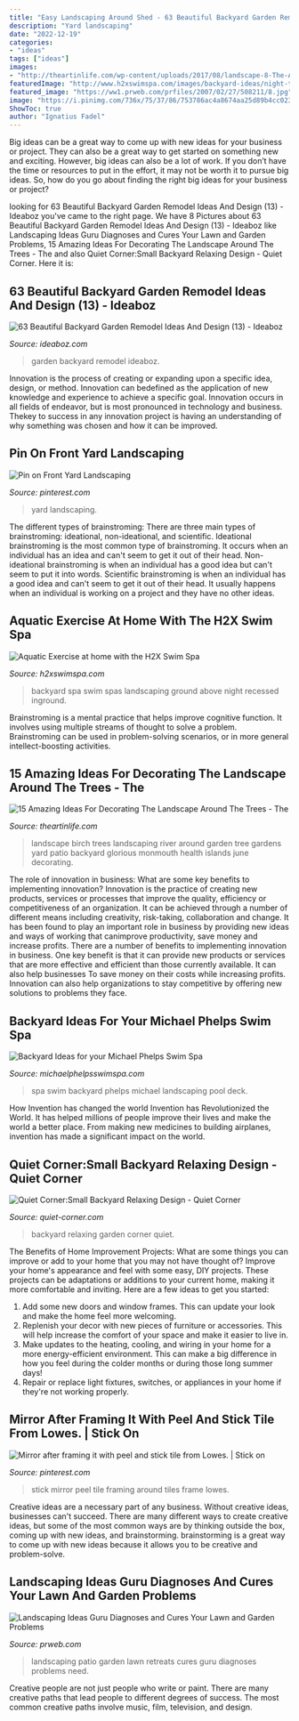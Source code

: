 ```yaml
---
title: "Easy Landscaping Around Shed - 63 Beautiful Backyard Garden Remodel Ideas And Design (13)"
description: "Yard landscaping"
date: "2022-12-19"
categories:
- "ideas"
tags: ["ideas"]
images:
- "http://theartinlife.com/wp-content/uploads/2017/08/landscape-8-The-ART-In-LIFE.jpg"
featuredImage: "http://www.h2xswimspa.com/images/backyard-ideas/night-time.jpg"
featured_image: "https://ww1.prweb.com/prfiles/2007/02/27/508211/8.jpg"
image: "https://i.pinimg.com/736x/75/37/86/753786ac4a8674aa25d89b4cc023ac90.jpg"
ShowToc: true
author: "Ignatius Fadel"
---
```



Big ideas can be a great way to come up with new ideas for your business or project. They can also be a great way to get started on something new and exciting. However, big ideas can also be a lot of work. If you don’t have the time or resources to put in the effort, it may not be worth it to pursue big ideas. So, how do you go about finding the right big ideas for your business or project?

	

		
looking for 63 Beautiful Backyard Garden Remodel Ideas And Design (13) - Ideaboz you've came to the right page. We have 8 Pictures about 63 Beautiful Backyard Garden Remodel Ideas And Design (13) - Ideaboz like Landscaping Ideas Guru Diagnoses and Cures Your Lawn and Garden Problems, 15 Amazing Ideas For Decorating The Landscape Around The Trees - The and also Quiet Corner:Small Backyard Relaxing Design - Quiet Corner. Here it is:
		
    
## 63 Beautiful Backyard Garden Remodel Ideas And Design (13) - Ideaboz

<img loading=lazy src="https://i1.wp.com/ideaboz.com/wp-content/uploads/2019/01/63-Beautiful-Backyard-Garden-Remodel-Ideas-And-Design-13.jpg?fit=1200%2C2138&amp;ssl=1" onerror="this.onerror=null;this.src='https://tse2.mm.bing.net/th?id=OIP.xoxadg1rQSBmcy0Xe99DIwHaNM&amp;pid=15.1';" alt="63 Beautiful Backyard Garden Remodel Ideas And Design (13) - Ideaboz">

_Source: ideaboz.com_

>garden backyard remodel ideaboz. 

	

Innovation is the process of creating or expanding upon a specific idea, design, or method. Innovation can bedefined as the application of new knowledge and experience to achieve a specific goal. Innovation occurs in all fields of endeavor, but is most pronounced in technology and business. Thekey to success in any innovation project is having an understanding of why something was chosen and how it can be improved.

    
## Pin On Front Yard Landscaping

<img loading=lazy src="https://i.pinimg.com/736x/75/37/86/753786ac4a8674aa25d89b4cc023ac90.jpg" onerror="this.onerror=null;this.src='https://tse2.mm.bing.net/th?id=OIP.uMiUpTXIGya7XLbMhO7PpQHaLj&amp;pid=15.1';" alt="Pin on Front Yard Landscaping">

_Source: pinterest.com_

>yard landscaping. 

	

The different types of brainstroming:
There are three main types of brainstroming: ideational, non-ideational, and scientific. Ideational brainstroming is the most common type of brainstroming. It occurs when an individual has an idea and can't seem to get it out of their head. Non-ideational brainstroming is when an individual has a good idea but can't seem to put it into words. Scientific brainstroming is when an individual has a good idea and can't seem to get it out of their head. It usually happens when an individual is working on a project and they have no other ideas.

    
## Aquatic Exercise At Home With The H2X Swim Spa

<img loading=lazy src="http://www.h2xswimspa.com/images/backyard-ideas/night-time.jpg" onerror="this.onerror=null;this.src='https://tse3.mm.bing.net/th?id=OIP.-oDYPyDkoN5kBIU8PEEQSwHaFA&amp;pid=15.1';" alt="Aquatic Exercise at home with the H2X Swim Spa">

_Source: h2xswimspa.com_

>backyard spa swim spas landscaping ground above night recessed inground. 

	

Brainstroming is a mental practice that helps improve cognitive function. It involves using multiple streams of thought to solve a problem. Brainstroming can be used in problem-solving scenarios, or in more general intellect-boosting activities.

    
## 15 Amazing Ideas For Decorating The Landscape Around The Trees - The

<img loading=lazy src="http://theartinlife.com/wp-content/uploads/2017/08/landscape-8-The-ART-In-LIFE.jpg" onerror="this.onerror=null;this.src='https://tse1.mm.bing.net/th?id=OIP.aECdhAArmETdHLPX1MILxwHaE8&amp;pid=15.1';" alt="15 Amazing Ideas For Decorating The Landscape Around The Trees - The">

_Source: theartinlife.com_

>landscape birch trees landscaping river around garden tree gardens yard patio backyard glorious monmouth health islands june decorating. 

	

The role of innovation in business: What are some key benefits to implementing innovation?
Innovation is the practice of creating new products, services or processes that improve the quality, efficiency or competitiveness of an organization. It can be achieved through a number of different means including creativity, risk-taking, collaboration and change. It has been found to play an important role in business by providing new ideas and ways of working that canimprove productivity, save money and increase profits.
There are a number of benefits to implementing innovation in business. One key benefit is that it can provide new products or services that are more effective and efficient than those currently available. It can also help businesses To save money on their costs while increasing profits. Innovation can also help organizations to stay competitive by offering new solutions to problems they face.

    
## Backyard Ideas For Your Michael Phelps Swim Spa

<img loading=lazy src="http://michaelphelpsswimspa.com/gallery/uploads/images/flexslider/washington-state.jpg" onerror="this.onerror=null;this.src='https://tse1.mm.bing.net/th?id=OIP.n74uyf4WcjAMespsJYJZZgHaFA&amp;pid=15.1';" alt="Backyard Ideas for your Michael Phelps Swim Spa">

_Source: michaelphelpsswimspa.com_

>spa swim backyard phelps michael landscaping pool deck. 

	

How Invention has changed the world
Invention has Revolutionized the World. It has helped millions of people improve their lives and make the world a better place. From making new medicines to building airplanes, invention has made a significant impact on the world.

    
## Quiet Corner:Small Backyard Relaxing Design - Quiet Corner

<img loading=lazy src="https://i2.wp.com/www.quiet-corner.com/wp-content/uploads/2016/07/Small-Backyard-Relaxing-Design-13.jpg" onerror="this.onerror=null;this.src='https://tse4.mm.bing.net/th?id=OIP.EjxFl_LuUZTFGxhyMwXnIAHaKn&amp;pid=15.1';" alt="Quiet Corner:Small Backyard Relaxing Design - Quiet Corner">

_Source: quiet-corner.com_

>backyard relaxing garden corner quiet. 

	

The Benefits of Home Improvement Projects: What are some things you can improve or add to your home that you may not have thought of?
Improve your home's appearance and feel with some easy, DIY projects. These projects can be adaptations or additions to your current home, making it more comfortable and inviting. Here are a few ideas to get you started: 
1. Add some new doors and window frames. This can update your look and make the home feel more welcoming. 
2. Replenish your decor with new pieces of furniture or accessories. This will help increase the comfort of your space and make it easier to live in. 
3. Make updates to the heating, cooling, and wiring in your home for a more energy-efficient environment. This can make a big difference in how you feel during the colder months or during those long summer days! 
4. Repair or replace light fixtures, switches, or appliances in your home if they're not working properly.

    
## Mirror After Framing It With Peel And Stick Tile From Lowes. | Stick On

<img loading=lazy src="https://i.pinimg.com/736x/e9/7d/4f/e97d4f2ed7f8d45cac2eaef2d44e8f14--home-ideas-bathrooms.jpg" onerror="this.onerror=null;this.src='https://tse4.mm.bing.net/th?id=OIP.hFY1fusAwSezRsTgGbEoOADgEs&amp;pid=15.1';" alt="Mirror after framing it with peel and stick tile from Lowes. | Stick on">

_Source: pinterest.com_

>stick mirror peel tile framing around tiles frame lowes. 

	

Creative ideas are a necessary part of any business. Without creative ideas, businesses can't succeed. There are many different ways to create creative ideas, but some of the most common ways are by thinking outside the box, coming up with new ideas, and brainstorming. brainstorming is a great way to come up with new ideas because it allows you to be creative and problem-solve.

    
## Landscaping Ideas Guru Diagnoses And Cures Your Lawn And Garden Problems

<img loading=lazy src="https://ww1.prweb.com/prfiles/2007/02/27/508211/8.jpg" onerror="this.onerror=null;this.src='https://tse1.mm.bing.net/th?id=OIP.sd77-muW_3vmEaLjKUxZvgHaFS&amp;pid=15.1';" alt="Landscaping Ideas Guru Diagnoses and Cures Your Lawn and Garden Problems">

_Source: prweb.com_

>landscaping patio garden lawn retreats cures guru diagnoses problems need. 

	

Creative people are not just people who write or paint. There are many creative paths that lead people to different degrees of success. The most common creative paths involve music, film, television, and design.

